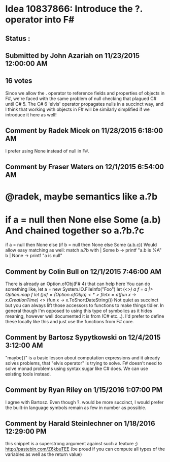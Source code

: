 # Idea 10837866: Introduce the ?. operator into F# #

## Status : 

## Submitted by John Azariah on 11/23/2015 12:00:00 AM

## 16 votes

Since we allow the . operator to reference fields and properties of objects in F#, we're faced with the same problem of null checking that plagued C# until C# 5.
The C# 6 'elvis' operator propagates nulls in a succinct way, and I think that working with objects in F# will be similarly simplified if we introduce it here as well!




## Comment by Radek Micek on 11/28/2015 6:18:00 AM

I prefer using None instead of null in F#.

## Comment by Fraser Waters on 12/1/2015 6:54:00 AM

@radek, maybe semantics like
a.?b
===
if a = null then None else Some (a.b)
And chained together so
a.?b.?c
===
if a = null then None else (if b = null then None else Some (a.b.c))
Would allow easy matching as well:
match a.?b with
| Some b -> printf "a.b is %A" b
| None -> printf "a is null"

## Comment by Colin Bull on 12/1/2015 7:46:00 AM

There is already an Option.ofObj(F# 4) that can help here
You can do something like,
let a = new System.IO.FileInfo("Foo")
let (<*>) a f = a |> Option.map f
let ($) a f = (Option.ofObj a) <*> f
let x =
a$(fun x -> x.CreationTime) <*> (fun x -> x.ToShortDateString())
Not quiet as succinct but you can always lift those accessors to functions to make things tidier.
In general though I'm opposed to using this type of symbolics as it hides meaning, however well documented it is from (C# etc...). I'd prefer to define these locally like this and just use the functions from F# core.

## Comment by Bartosz Sypytkowski on 12/4/2015 3:12:00 AM

"maybe{}" is a basic lesson about computation expressions and it already solves problems, that "elvis operator" is trying to solve. F# doesn't need to solve monad problems using syntax sugar like C# does. We can use existing tools instead.

## Comment by Ryan Riley on 1/15/2016 1:07:00 PM

I agree with Bartosz. Even though ?. would be more succinct, I would prefer the built-in language symbols remain as few in number as possible.

## Comment by Harald Steinlechner on 1/18/2016 12:29:00 PM

this snippet is a superstrong argument against such a feature ;)
http://pastebin.com/Z6kbuTEE
(be proud if you can compute all types of the variables as well as the return value)

